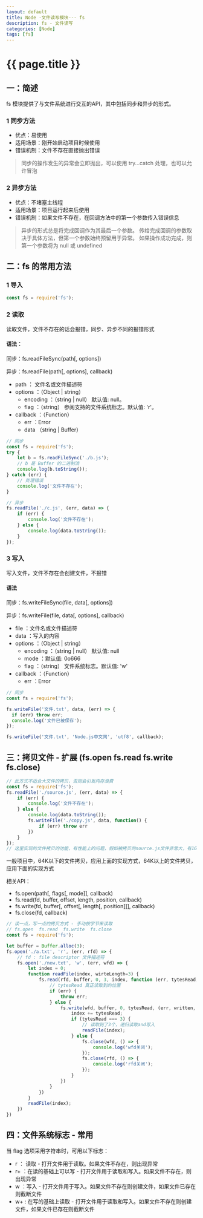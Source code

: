 ```yaml
---
layout: default
title: Node -文件读写模块--- fs
description: fs - 文件读写
categories: [Node]
tags: [fs]
---
```

# {{ page.title }}

## 一：简述

fs 模块提供了与文件系统进行交互的API，其中包括同步和异步的形式。

### 1 同步方法

- 优点：易使用
- 适用场景：刚开始启动项目时候使用
- 错误机制：文件不存在直接抛出错误

> 同步的操作发生的异常会立即抛出，可以使用 try…catch 处理，也可以允许冒泡

### 2 异步方法

- 优点：不堵塞主线程
- 适用场景：项目运行起来后使用
- 错误机制：如果文件不存在，在回调方法中的第一个参数传入错误信息 

> 异步的形式总是将完成回调作为其最后一个参数。 传给完成回调的参数取决于具体方法，但第一个参数始终预留用于异常。 如果操作成功完成，则第一个参数将为 null 或 undefined

## 二：fs 的常用方法

### 1 导入

```javascript
const fs = require('fs');
```

### 2 读取

读取文件，文件不存在的话会报错，同步、异步不同的报错形式

#### 语法：

同步：fs.readFileSync(path[, options])

异步：fs.readFile(path[, options], callback)

- path ： 文件名或文件描述符
- options ：（Object | string）
  - encoding ：（string | null） 默认值: null。
  - flag ：（string） 参阅支持的文件系统标志。默认值: 'r'。
- callback ：（Function）
  - err ：Error
  - data （string | Buffer）
  
```javascript
// 同步
const fs = require('fs');
try {
    let b = fs.readFileSync('./b.js');
    // b 是 Buffer 的二进制流
    console.log(b.toString());
} catch (err) {
    // 处理错误
    console.log('文件不存在');
}

// 异步
fs.readFile('./c.js', (err, data) => {
    if (err) {
        console.log('文件不存在');
    } else {
        console.log(data.toString());
    }
});
```

### 3 写入

写入文件，文件不存在会创建文件，不报错

#### 语法

同步：fs.writeFileSync(file, data[, options])

异步：fs.writeFile(file, data[, options], callback)

- file ：文件名或文件描述符
- data ：写入的内容
- options ：（Object | string）
  - encoding ：（string | null） 默认值: null
  - mode ：默认值: 0o666
  - flag ：（string） 文件系统标志。默认值: 'w'
- callback ：（Function）
  - err ：Error
  
```javascript
// 同步
const fs = require('fs');

fs.writeFile('文件.txt', data, (err) => {
  if (err) throw err;
  console.log('文件已被保存');
});

fs.writeFile('文件.txt', 'Node.js中文网', 'utf8', callback);
```

## 三：拷贝文件 - 扩展 (fs.open  fs.read  fs.write  fs.close)

```javascript
// 此方式不适合大文件的拷贝，否则会引发内存浪费
const fs = require('fs');
fs.readFile('./source.js', (err, data) => {
    if (err) {
        console.log('文件不存在');
    } else {
        console.log(data.toString());
        fs.writeFile('./copy.js', data, function() {
            if (err) throw err
        })
    }
});
// 这里实现的文件拷贝的功能，有性能上的问题，假如被拷贝的source.js文件非常大，有1G，那这种实现方式，需要把整个1G内容全部读取到计算机内存中，再把内存中的数据写入到copy.js中，浪费了大量的计算机的内存
```

一般项目中，64K以下的文件拷贝，应用上面的实现方式，64K以上的文件拷贝，应用下面的实现方式

相关API：

- fs.open(path[, flags[, mode]], callback)
- fs.read(fd, buffer, offset, length, position, callback)
- fs.write(fd, buffer[, offset[, length[, position]]], callback)
- fs.close(fd, callback)

```javascript
// 读一点，写一点的拷贝方式 - 手动按字节来读取
// fs.open  fs.read  fs.write  fs.close
const fs = require('fs');

let buffer = Buffer.alloc(3);
fs.open('./a.txt', 'r', (err, rfd) => {
    // fd : file descriptor 文件描述符
    fs.open('./new.txt', 'w', (err, wfd) => {
        let index = 0;
        function readFile(index, wirteLength=3) {
            fs.read(rfd, buffer, 0, 3, index, function (err, tytesRead, buffer) {
                // tytesRead 真正读取到的位置
                if (err) {
                    throw err;
                } else {
                    fs.write(wfd, buffer, 0, tytesRead, (err, written, buffer) => {
                        index += tytesRead;
                        if (tytesRead === 3) {
                            // 读取到了3个，递归读取and写入
                            readFile(index);
                        } else {
                            fs.close(wfd, () => {
                                console.log('wfd关闭');
                            });
                            fs.close(rfd, () => {
                                console.log('rfd关闭');
                            });
                        }
                    })
                }
            })
        }
        readFile(index);
    })
})
```

## 四：文件系统标志 - 常用

当 flag 选项采用字符串时，可用以下标志：

- r ： 读取 - 打开文件用于读取。如果文件不存在，则出现异常
- r+ ：在读的基础上可以写 - 打开文件用于读取和写入。如果文件不存在，则出现异常
- w ：写入 - 打开文件用于写入。如果文件不存在则创建文件，如果文件已存在则截断文件
- w+ : 在写的基础上读取 - 打开文件用于读取和写入。如果文件不存在则创建文件，如果文件已存在则截断文件
